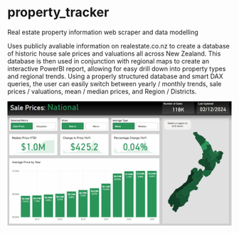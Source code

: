 # property_tracker
Real estate property information web scraper and data modelling

Uses publicly avaliable information on realestate.co.nz to create a database of historic house sale prices and valuations all across New Zealand. This database is then used in conjunction with regional maps to create an interactive PowerBI report, allowing for easy drill down into property types and regional trends. Using a properly structured database and smart DAX queries, the user can easily switch between yearly / monthly trends, sale prices / valuations, mean / median prices, and Region / Districts.

![Demo](property_tracker.gif)
